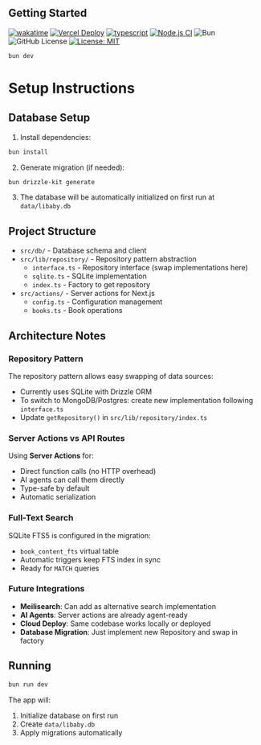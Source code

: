 ## Getting Started

[![wakatime](https://wakatime.com/badge/user/a0b906ce-b8e7-4463-8bce-383238df6d4b/project/8cad7ba0-b573-456e-b621-2baacba0a781.svg)](https://wakatime.com/badge/user/a0b906ce-b8e7-4463-8bce-383238df6d4b/project/8cad7ba0-b573-456e-b621-2baacba0a781)
[![Vercel Deploy](https://deploy-badge.vercel.app/vercel/libaby)](https://libaby.vercel.app)
[![typescript](https://badgen.net/badge/icon/typescript?icon=typescript&label&color=blue)](https://www.typescriptlang.org)
[![Node.js CI](https://github.com/ragaeeb/libaby/actions/workflows/build.yml/badge.svg)](https://github.com/ragaeeb/libaby/actions/workflows/build.yml)
![Bun](https://img.shields.io/badge/Bun-%23000000.svg?style=for-the-badge&logo=bun&logoColor=white)
![GitHub License](https://img.shields.io/github/license/ragaeeb/libaby)
[![License: MIT](https://img.shields.io/badge/License-MIT-yellow.svg)](https://opensource.org/licenses/MIT)

```bash
bun dev
```

# Setup Instructions

## Database Setup

1. Install dependencies:
```bash
bun install
```

2. Generate migration (if needed):
```bash
bun drizzle-kit generate
```

3. The database will be automatically initialized on first run at `data/libaby.db`

## Project Structure

- `src/db/` - Database schema and client
- `src/lib/repository/` - Repository pattern abstraction
  - `interface.ts` - Repository interface (swap implementations here)
  - `sqlite.ts` - SQLite implementation
  - `index.ts` - Factory to get repository
- `src/actions/` - Server actions for Next.js
  - `config.ts` - Configuration management
  - `books.ts` - Book operations

## Architecture Notes

### Repository Pattern
The repository pattern allows easy swapping of data sources:
- Currently uses SQLite with Drizzle ORM
- To switch to MongoDB/Postgres: create new implementation following `interface.ts`
- Update `getRepository()` in `src/lib/repository/index.ts`

### Server Actions vs API Routes
Using **Server Actions** for:
- Direct function calls (no HTTP overhead)
- AI agents can call them directly
- Type-safe by default
- Automatic serialization

### Full-Text Search
SQLite FTS5 is configured in the migration:
- `book_content_fts` virtual table
- Automatic triggers keep FTS index in sync
- Ready for `MATCH` queries

### Future Integrations
- **Meilisearch**: Can add as alternative search implementation
- **AI Agents**: Server actions are already agent-ready
- **Cloud Deploy**: Same codebase works locally or deployed
- **Database Migration**: Just implement new Repository and swap in factory

## Running

```bash
bun run dev
```

The app will:
1. Initialize database on first run
2. Create `data/libaby.db`
3. Apply migrations automatically
